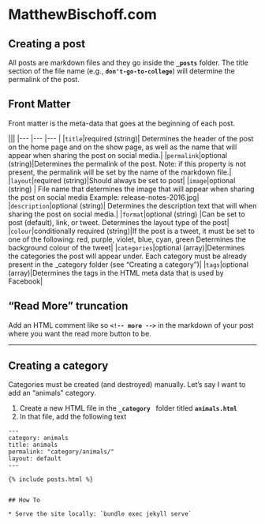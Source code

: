 MatthewBischoff.com
=======================

## Creating a post

All posts are markdown files and they go inside the **`_posts`** folder. The title section of the file name (e.g., **`don't-go-to-college`**) will determine the permalink of the post.

## Front Matter

Front matter is the meta-data that goes at the beginning of each post.


|||
|--- |--- |--- |
|`title`|required (string)| Determines the header of the post on the home page and on the show page, as well as the name that will appear when sharing the post on social media.|
|`permalink`|optional (string)|Determines the permalink of the post. Note: if this property is not present, the permalink will be set by the name of the markdown file.|
|`layout`|required (string)|Should always be set to post|
|`image`|optional (string) | File name that determines the image that will appear when sharing the post on social media
Example: release-notes-2016.jpg|
|`description`|optional (string)| Determines the description text that will when sharing the post on social media.|
|`format`|optional (string) |Can be set to post (default), link, or tweet. Determines the layout type of the post|
|`colour`|conditionally required (string)|If the post is a tweet, it must be set to one of the following: red, purple, violet, blue, cyan, green
Determines the background colour of the tweet|
|`categories`|optional (array)|Determines the categories the post will appear under. Each category must be already present in the _category folder (see “Creating a category”)|
|`tags`|optional (array)|Determines the tags in the HTML meta data that is used by Facebook|


## “Read More” truncation

Add an HTML comment like so **`<!-- more -->`** in the markdown of your post where you want the read more button to be.

---

## Creating a category

Categories must be created (and destroyed) manually. Let’s say I want to add an “animals” category.

1. Create a new HTML file in the **`_category `** folder titled **`animals.html`**
2. In that file, add the following text


```
---
category: animals
title: animals
permalink: "category/animals/"
layout: default
---

{% include posts.html %}


## How To

* Serve the site locally: `bundle exec jekyll serve`
